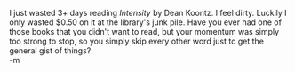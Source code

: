 I just wasted 3+ days reading <i>Intensity</i> by Dean Koontz.  I feel dirty.  Luckily I only wasted $0.50 on it at the library's junk pile. Have you ever had one of those books that you didn't want to read, but your momentum was simply too strong to stop, so you simply skip every other word just to get the general gist of things? 
<br />-m